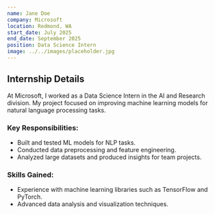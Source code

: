 ```yaml
---
name: Jane Doe
company: Microsoft
location: Redmond, WA
start_date: July 2025
end_date: September 2025
position: Data Science Intern
image: ../../images/placeholder.jpg
---
```


## Internship Details

At Microsoft, I worked as a Data Science Intern in the AI and Research division. My project focused on improving machine learning models for natural language processing tasks.

### Key Responsibilities:
- Built and tested ML models for NLP tasks.
- Conducted data preprocessing and feature engineering.
- Analyzed large datasets and produced insights for team projects.

### Skills Gained:
- Experience with machine learning libraries such as TensorFlow and PyTorch.
- Advanced data analysis and visualization techniques.
